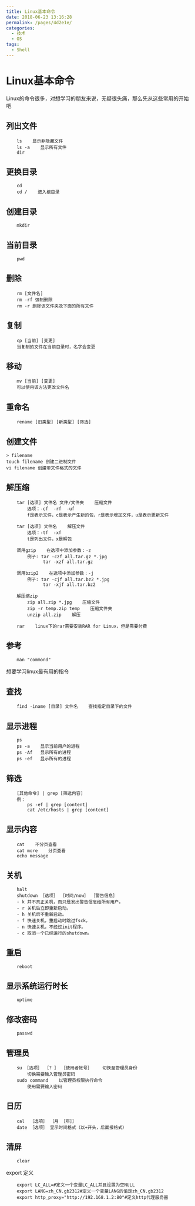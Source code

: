 ```yaml
---
title: Linux基本命令
date: 2018-06-23 13:16:28
permalink: /pages/4d2e1e/
categories:
  - 技术
  - OS
tags:
  - Shell
---
```

# Linux基本命令

Linux的命令很多，对想学习的朋友来说，无疑很头痛，那么先从这些常用的开始吧

## 列出文件

```shell
    ls    显示非隐藏文件
    ls -a    显示所有文件
    dir
```

## 更换目录

```shell
    cd
    cd /    进入根目录
```

## 创建目录

```shell
    mkdir
```

## 当前目录

```shell
    pwd
```

## 删除

```shell
    rm [文件名]
    rm -rf 强制删除
    rm -r 删除该文件夹及下面的所有文件
```

## 复制

```shell
    cp [当前] [变更]
    当复制的文件在当前目录时，名字会变更
```

## 移动

```shell
    mv [当前] [变更]
    可以使用该方法更改文件名
```

## 重命名

```shell
    rename [旧类型] [新类型] [筛选]
```

## 创建文件

```shell
> filename
touch filename 创建二进制文件
vi filename 创建带文件格式的文件
```

## 解压缩

```shell
    tar [选项] 文件名 文件/文件夹    压缩文件
        选项：-cf  -rf  -uf
        f是表示文件，c是表示产生新的包，r是表示增加文件，u是表示更新文件

    tar [选项] 文件名    解压文件
        选项：-tf  -xf
        t是列出文件，x是解包

    调用gzip    在选项中添加参数：-z    
        例子: tar -czf all.tar.gz *.jpg
              tar -xzf all.tar.gz

    调用bzip2    在选项中添加参数：-j
        例子: tar -cjf all.tar.bz2 *.jpg
              tar -xjf all.tar.bz2

    解压缩zip
        zip all.zip *.jpg    压缩文件
        zip -r temp.zip temp    压缩文件夹
        unzip all.zip    解压

    rar    linux下的rar需要安装RAR for Linux，但是需要付费
```

## 参考

```shell
    man "commond"
```

想要学习linux最有用的指令

## 查找

```shell
    find -iname [目录] 文件名    查找指定目录下的文件
```

## 显示进程

```shell
    ps
    ps -a    显示当前用户的进程
    ps -Af   显示所有的进程
    ps -ef   显示所有的进程
```

## 筛选

```shell
    [其他命令] | grep [筛选内容]
    例：
        ps -ef | grep [content]
        cat /etc/hosts | grep [content]
```

## 显示内容

```shell
    cat    不分页查看
    cat more    分页查看
    echo message
```

## 关机

```shell
    halt
    shutdown ［选项］ ［时间/now］ ［警告信息］
    - k 并不真正关机，而只是发出警告信息给所有用户。
    - r 关机后立即重新启动。
    - h 关机后不重新启动。
    - f 快速关机，重启动时跳过fsck。
    - n 快速关机，不经过init程序。
    - c 取消一个已经运行的shutdown。
```

## 重启

```shell
    reboot
```

## 显示系统运行时长

```shell
    uptime
```

## 修改密码

```shell
    passwd
```

## 管理员

```shell
    su ［选项］ ［? ］ ［使用者帐号］    切换至管理员身份
        切换需要输入管理员密码
    sudo command    以管理员权限执行命令
        使用需要输入密码
```

## 日历

```shell
    cal  ［选项］ ［月 ［年］］
    date ［选项］ 显示时间格式（以+开头，后面接格式）
```

## 清屏

```shell
    clear
```

export 定义

```shell
    export LC_ALL=#定义一个变量LC_ALL并且设置为空NULL
    export LANG=zh_CN.gb2312#定义一个变量LANG的值是zh_CN.gb2312
    export http_proxy="http://192.168.1.2:80"#定义http代理服务器
```
